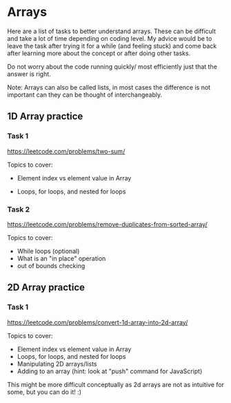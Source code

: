 # Arrays

Here are a list of tasks to better understand arrays.
These can be difficult and take a lot of time depending on coding level.
My advice would be to leave the task after trying it for a while (and feeling stuck) and come back after learning more about the concept or after doing other tasks.

Do not worry about the code running quickly/ most efficiently just that the answer is right.

Note: Arrays can also be called lists, in most cases the difference is not important can they can be thought of interchangeably.

## 1D Array practice

### Task 1

<https://leetcode.com/problems/two-sum/>

Topics to cover:

- Element index vs element value in Array

- Loops, for loops, and nested for loops

### Task 2

<https://leetcode.com/problems/remove-duplicates-from-sorted-array/>

Topics to cover:

- While loops (optional)
- What is an "in place" operation
- out of bounds checking

## 2D Array practice

### Task 1

<https://leetcode.com/problems/convert-1d-array-into-2d-array/>

Topics to cover:

- Element index vs element value in Array
- Loops, for loops, and nested for loops
- Manipulating 2D arrays/lists
- Adding to an array (hint: look at "push" command for JavaScript)

This might be more difficult conceptually as 2d arrays are not as intuitive for some, but you can do it! :) 
